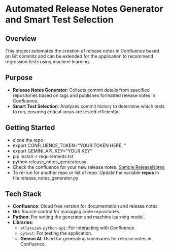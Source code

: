 # Automated Release Notes Generator and Smart Test Selection

## Overview

This project automates the creation of release notes in Confluence based on Git commits and can be extended for the application to recommend regression tests using machine learning.

## Purpose

- **Release Notes Generator**: Collects commit details from specified repositories based on tags and publishes formatted release notes in Confluence.
- **Smart Test Selection**: Analyzes commit history to determine which tests to run, ensuring critical areas are tested efficiently.

## Getting Started
- clone the repo
- export CONFLUENCE_TOKEN="YOUR TOKEN HERE, "
- export GEMINI_API_KEY="YOUR KEY"
- pip install -r requirements.txt
- python release_notes_generator.py
- Check the confluence for your new release notes. [Sample ReleaseNotes](https://confluence-use.atlassian.net/l/cp/WSVdMpaP)
- To re-run for another repo or list of repo. Update the variable **repos** in file release_notes_generator.py  

## Tech Stack

- **Confluence**: Cloud free version for documentation and release notes.
- **Git**: Source control for managing code repositories.
- **Python**: For writing the generator and machine learning model.
- **Libraries**:
  - `atlassian-python-api`: For interacting with Confluence.
  - `pytest`: For testing the application.
  - **Gemini AI**: Used for generating summaries for release notes in Confluence.
